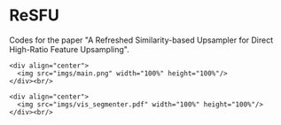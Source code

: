 # ReSFU

Codes for the paper "A Refreshed Similarity-based Upsampler for Direct High-Ratio Feature Upsampling".



```
<div align="center">
  <img src="imgs/main.png" width="100%" height="100%"/>
</div><br/>
```

```
<div align="center">
  <img src="imgs/vis_segmenter.pdf" width="100%" height="100%"/>
</div><br/>
```

